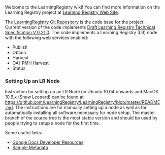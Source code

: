 Welcome to the LearningRegistry wiki! You can find more information on the Learning Registry project at [Learning Registry Web Site](http://learningregistry.org).

The [LearningRegistry Git Repository](https://github.com/LearningRegistry) is the code base for the project. Current version of the code implements [Draft Learning Registry Technical Specification V 0.21.0](https://docs.google.com/document/d/191BTary350To_4JokBUFZLFRMOEfGYrl_EHE6QZxUr8/edit?hl=en#). The code implements a Learning Registry (LR) node with the following web services enabled: 

* Publish
* Obtain
* Harvest
* OAI-PMH Harvest
* Status 

### Setting Up an LR Node
Instruction for setting up an LR Node on Ubuntu 10.04 onwards and MacOS 10.6.x (Snow Leopard) can be found at <https://github.com/LearningRegistry/LearningRegistry/blob/master/README.md>. The instructions are for manually setting up a node as well as for automatically installing all software necessary for node setup. The master branch of the source tree is the most stable version and should be used by people trying to setup a node for the first time. 



Some useful links:  
* [Google Docs Developer Resources](https://docs.google.com/leaf?id=0B3g0HwhfaPvPZDk4YWU3ODItMzg5OC00NjlkLTlmNjItNTBkNDJhYmQ3NGQx&hl=en)  
* [Sample Metadata](https://docs.google.com/leaf?id=0B3g0HwhfaPvPOTMzOGZjMjktM2QyZi00YTM2LTkzNWMtYmViN2JjOWRmZGU2&hl=en)  
